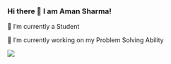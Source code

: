 ### Hi there 👋 I am Aman Sharma! 

🌱 I’m currently a Student 

🔭 I’m currently working on my Problem Solving Ability




[![](https://visitcount.itsvg.in/api?id=amansharma2001&label=Profile%20Views&color=1&icon=0&pretty=true)](https://visitcount.itsvg.in)

<!--
**amansharma2001/amansharma2001** is a ✨ _special_ ✨ repository because its `README.md` (this file) appears on your GitHub profile.

Here are some ideas to get you started:

- 🔭 I’m currently working on ...
- 🌱 I’m currently learning ...
- 👯 I’m looking to collaborate on ...
- 🤔 I’m looking for help with ...
- 💬 Ask me about ...
- 📫 How to reach me: ...
- 😄 Pronouns: ...
- ⚡ Fun fact: ...
-->

